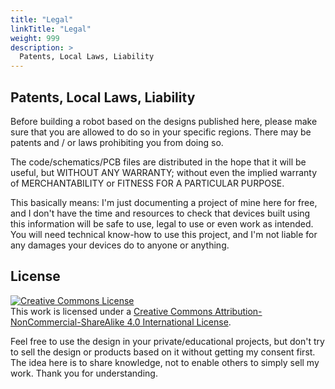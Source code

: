 ```yaml
---
title: "Legal"
linkTitle: "Legal"
weight: 999
description: >
  Patents, Local Laws, Liability
---
```


## Patents, Local Laws, Liability
Before building a robot based on the designs published here, please make sure that you are allowed to do so in your specific regions.
There may be patents and / or laws prohibiting you from doing so.

The code/schematics/PCB files are distributed in the hope that it will be useful, but WITHOUT ANY WARRANTY; without even the implied warranty of MERCHANTABILITY or FITNESS FOR A PARTICULAR PURPOSE.

This basically means: I'm just documenting a project of mine here for free, and I don't have the time and resources to check that devices built using this information will be safe to use, legal to use or even work as intended. You will need technical know-how to use this project, and I'm not liable for any damages your devices do to anyone or anything.

## License

<a rel="license" href="http://creativecommons.org/licenses/by-nc-sa/4.0/"><img alt="Creative Commons License" style="border-width:0" src="https://i.creativecommons.org/l/by-nc-sa/4.0/88x31.png" /></a><br />This work is licensed under a <a rel="license" href="http://creativecommons.org/licenses/by-nc-sa/4.0/">Creative Commons Attribution-NonCommercial-ShareAlike 4.0 International License</a>.

Feel free to use the design in your private/educational projects, but don't try to sell the design or products based on it without getting my consent first. The idea here is to share knowledge, not to enable others to simply sell my work. Thank you for understanding.
 
